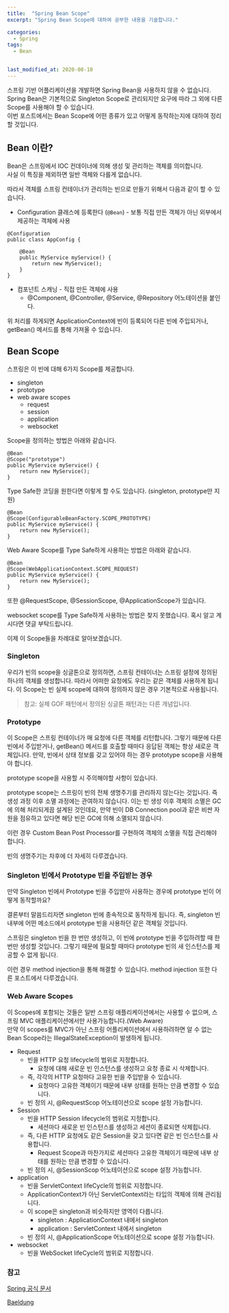 ```yaml
---
title:  "Spring Bean Scope"
excerpt: "Spring Bean Scope에 대하여 공부한 내용을 기술합니다."

categories:
  - Spring
tags:
  - Bean


last_modified_at: 2020-08-10
---
```


스프링 기반 어플리케이션을 개발하면 Spring Bean을 사용하지 않을 수 없습니다.<br>
Spring Bean은 기본적으로 Singleton Scope로 관리되지만 요구에 따라 그 외에 다른 Scope를 사용해야 할 수 있습니다.<br>
이번 포스트에서는 Bean Scope에 어떤 종류가 있고 어떻게 동작하는지에 대하여 정리할 것입니다.

## Bean 이란?
Bean은 스프링에서 IOC 컨데이너에 의해 생성 및 관리하는 객체를 의미합니다. <br>
사실 이 특징을 제외하면 일반 객체와 다를게 없습니다. <br>

따라서 객체를 스프링 컨테이너가 관리하는 빈으로 만들기 위해서 다음과 같이 할 수 있습니다.
* Configuration 클래스에 등록한다 (`@Bean`) - 보통 직접 만든 객체가 아닌 외부에서 제공하는 객체에 사용
~~~
@Configuration
public class AppConfig {

    @Bean
    public MyService myService() {
        return new MyService();
    }
}
~~~

* 컴포넌트 스캐닝 - 직접 만든 객체에 사용
  * @Component, @Controller, @Service, @Repository 어노테이션을 붙인다.

위 처리를 하게되면 ApplicationContext에 빈이 등록되어 다른 빈에 주입되거나, getBean() 메서드를 통해 가져올 수 있습니다.

## Bean Scope
스프링은 이 빈에 대해 6가지 Scope를 제공합니다.
* singleton
* prototype
* web aware scopes
  * request
  * session
  * application
  * websocket

Scope을 정의하는 방법은 아래와 같습니다.
~~~
@Bean
@Scope("prototype")
public MyService myService() {
    return new MyService();
}
~~~

Type Safe한 코딩을 원한다면 이렇게 할 수도 있습니다. (singleton, prototype만 지원)
~~~
@Bean
@Scope(ConfigurableBeanFactory.SCOPE_PROTOTYPE)
public MyService myService() {
    return new MyService();
}
~~~

Web Aware Scope를 Type Safe하게 사용하는 방법은 아래와 같습니다. 
~~~
@Bean
@Scope(WebApplicationContext.SCOPE_REQUEST)
public MyService myService() {
    return new MyService();
}
~~~

또한 @RequestScope, @SessionScope, @ApplicationScope가 있습니다.

websocket scope를 Type Safe하게 사용하는 방법은 찾지 못했습니다.
혹시 알고 계시다면 댓글 부탁드립니다.

이제 이 Scope들을 차례대로 알아보겠습니다.

### Singleton
우리가 빈의 scope을 싱글톤으로 정의하면, 스프링 컨테이너는 스프링 설정에 정의된 하나의 객체를 생성합니다.
따라서 어떠한 요청에도 우리는 같은 객체를 사용하게 됩니다.
이 Scope는 빈 실제 scope에 대하여 정의하지 않은 경우 기본적으로 사용됩니다.
> 참고: 실제 GOF 패턴에서 정의된 싱글톤 패턴과는 다른 개념입니다.

### Prototype
이 Scope은 스프링 컨테이너가 매 요청에 다른 객체를 리턴합니다.
그렇기 때문에 다른 빈에서 주입받거나, getBean() 메서드를 호출할 때마다 응답된 객체는 항상 새로운 객체입니다.
만약, 빈에서 상태 정보를 갖고 있어야 하는 경우 prototype scope을 사용해야 합니다.

prototype scope을 사용할 시 주의해야할 사항이 있습니다.

prototype scope는 스프링이 빈의 전체 생명주기를 관리하지 않는다는 것입니다. 즉 생성 과정 이후 소멸 과정에는 관여하지 않습니다. 
이는 빈 생성 이후 객체의 소멸은 GC에 의해 처리되게끔 설계된 것인데요, 만약 빈이 DB Connection pool과 같은 비싼 자원을 점유하고 있다면 해당 빈은 GC에 의해 소멸되지 않습니다.

이런 경우 Custom Bean Post Processor를 구현하여 객체의 소멸을 직접 관리해야 합니다.

빈의 생명주기는 차후에 더 자세히 다루겠습니다.

### Singleton 빈에서 Prototype 빈을 주입받는 경우
만약 Singleton 빈에서 Prototype 빈을 주입받아 사용하는 경우에 prototype 빈이 어떻게 동작할까요?

결론부터 말씀드리자면 singleton 빈에 종속적으로 동작하게 됩니다.
즉, singleton 빈 내부에 어떤 메소드에서 prototype 빈을 사용하던 같은 객체일 것입니다.

스프링은 singleton 빈을 한 번만 생성하고, 이 빈에 prototype 빈을 주입하려할 때 한번만 생성할 것입니다.
그렇기 때문에 필요할 때마다 prototype 빈의 새 인스턴스를 제공할 수 없게 됩니다.

이런 경우 method injection을 통해 해결할 수 있습니다. 
method injection 또한 다른 포스트에서 다루겠습니다.

### Web Aware Scopes
이 Scopes에 포함되는 것들은 일반 스프링 애플리케이션에서는 사용할 수 없으며, 스프링 MVC 애플리케이션에서만 사용가능합니다.(Web Aware)<br>
만약 이 scopes를 MVC가 아닌 스프링 어플리케이션에서 사용하려하면 알 수 없는 Bean Scope라는 IllegalStateException이 발생하게 됩니다.

* Request
  * 빈을 HTTP 요청 lifecycle의 범위로 지정합니다. 
    * 요청에 대해 새로운 빈 인스턴스를 생성하고 요청 종료 시 삭제합니다.
  * 즉, 각각의 HTTP 요청마다 고유한 빈을 주입받을 수 있습니다.
    * 요청마다 고유한 객체이기 때문에 내부 상태를 원하는 만큼 변경할 수 있습니다.
  * 빈 정의 시, @RequestScop 어노테이션으로 scope 설정 가능합니다.
* Session
  * 빈을 HTTP Session lifecycle의 범위로 지정합니다.
    * 세션마다 새로운 빈 인스턴스를 생성하고 세션이 종료되면 삭제힙니다.
  * 즉, 다른 HTTP 요청에도 같은 Session을 갖고 있다면 같은 빈 인스턴스를 사용합니다.
    * Request Scope과 마찬가지로 세션마다 고유한 객체이기 때문에 내부 상태를 원하는 만큼 변경할 수 있습니다.
  * 빈 정의 시, @SessionScop 어노테이션으로 scope 설정 가능합니다.
* application
  * 빈을 ServletContext lifeCycle의 범위로 지정합니다.
  * ApplicationContext가 아닌 ServletContext라는 타입의 객체에 의해 관리됩니다.
  * 이 scope은 singleton과 비슷하지만 영역이 다릅니다.
    * singleton : ApplicationContext 내에서 singleton
    * application : ServletContext 내에서 singleton
  * 빈 정의 시, @ApplicationScope 어노테이션으로 scope 설정 가능합니다.
* websocket
  * 빈을 WebSocket lifeCycle의 범위로 지정합니다.

### 참고
[Spring 공식 문서](https://docs.spring.io/spring-framework/docs/3.0.0.M3/reference/html/ch04s04.html)

[Baeldung](https://www.baeldung.com/spring-bean-scopes)
